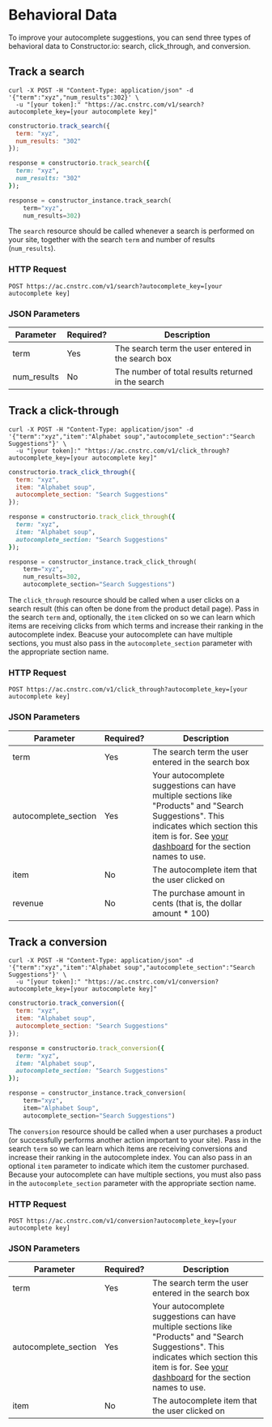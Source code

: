 # Behavioral Data

To improve your autocomplete suggestions, you can send three types of behavioral data to Constructor.io: search, click_through, and conversion.

## Track a search

```shell
curl -X POST -H "Content-Type: application/json" -d '{"term":"xyz","num_results":302}' \
  -u "[your token]:" "https://ac.cnstrc.com/v1/search?autocomplete_key=[your autocomplete key]"
```

```javascript
constructorio.track_search({
  term: "xyz",
  num_results: "302"
});
```

```ruby
response = constructorio.track_search({
  term: "xyz",
  num_results: "302"
});
```

```python
response = constructor_instance.track_search(
    term="xyz",
    num_results=302)
```

The `search` resource should be called whenever a search is performed on your site, together with the search `term` and number of results (`num_results`).

### HTTP Request

`POST https://ac.cnstrc.com/v1/search?autocomplete_key=[your autocomplete key]`

### JSON Parameters

Parameter | Required? | Description
--------- | ----------- | ----------
term | Yes | The search term the user entered in the search box
num_results | No | The number of total results returned in the search

## Track a click-through

```shell
curl -X POST -H "Content-Type: application/json" -d '{"term":"xyz","item":"Alphabet soup","autocomplete_section":"Search Suggestions"}' \
  -u "[your token]:" "https://ac.cnstrc.com/v1/click_through?autocomplete_key=[your autocomplete key]"
```

```javascript
constructorio.track_click_through({
  term: "xyz",
  item: "Alphabet soup",
  autocomplete_section: "Search Suggestions"
});
```

```ruby
response = constructorio.track_click_through({
  term: "xyz",
  item: "Alphabet soup",
  autocomplete_section: "Search Suggestions"
});
```

```python
response = constructor_instance.track_click_through(
    term="xyz",
    num_results=302,
    autocomplete_section="Search Suggestions")
```

The `click_through` resource should be called when a user clicks on a search result (this can often be done from the product detail page). Pass in the search `term` and, optionally, the `item` clicked on so we can learn which items are receiving clicks from which terms and increase their ranking in the autocomplete index. Beacuse your autocomplete can have multiple sections, you must also pass in the `autocomplete_section` parameter with the appropriate section name.

### HTTP Request

`POST https://ac.cnstrc.com/v1/click_through?autocomplete_key=[your autocomplete key]`

### JSON Parameters

Parameter | Required? | Description
--------- | ----------- | ----------
term | Yes | The search term the user entered in the search box
autocomplete_section | Yes | Your autocomplete suggestions can have multiple sections like "Products" and "Search Suggestions".  This indicates which section this item is for.  See [your dashboard](/dashboard) for the section names to use.
item | No | The autocomplete item that the user clicked on
revenue | No | The purchase amount in cents (that is, the dollar amount * 100)

## Track a conversion

```shell
curl -X POST -H "Content-Type: application/json" -d '{"term":"xyz","item":"Alphabet soup","autocomplete_section":"Search Suggestions"}' \
  -u "[your token]:" "https://ac.cnstrc.com/v1/conversion?autocomplete_key=[your autocomplete key]"
```

```javascript
constructorio.track_conversion({
  term: "xyz",
  item: "Alphabet soup",
  autocomplete_section: "Search Suggestions"
});
```

```ruby
response = constructorio.track_conversion({
  term: "xyz",
  item: "Alphabet soup",
  autocomplete_section: "Search Suggestions"
});
```

```python
response = constructor_instance.track_conversion(
    term="xyz",
    item="Alphabet Soup",
    autocomplete_section="Search Suggestions")
```

The `conversion` resource should be called when a user purchases a product (or successfully performs another action important to your site). Pass in the search `term` so we can learn which items are receiving conversions and increase their ranking in the autocomplete index. You can also pass in an optional `item` parameter to indicate which item the customer purchased. Because your autocomplete can have multiple sections, you must also pass in the `autocomplete_section` parameter with the appropriate section name.

### HTTP Request

`POST https://ac.cnstrc.com/v1/conversion?autocomplete_key=[your autocomplete key]`

### JSON Parameters

Parameter | Required? | Description
--------- | ----------- | ----------
term | Yes | The search term the user entered in the search box
autocomplete_section | Yes | Your autocomplete suggestions can have multiple sections like "Products" and "Search Suggestions".  This indicates which section this item is for.  See [your dashboard](/dashboard) for the section names to use.
item | No | The autocomplete item that the user clicked on

